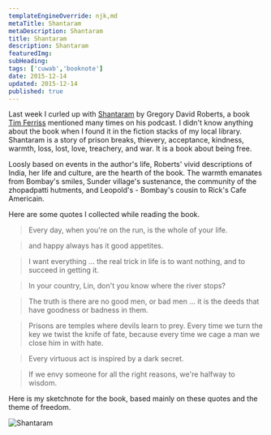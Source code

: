 ```yaml
---
templateEngineOverride: njk,md
metaTitle: Shantaram
metaDescription: Shantaram
title: Shantaram
description: Shantaram
featuredImg: 
subHeading: 
tags: ['cuwab','booknote']
date: 2015-12-14
updated: 2015-12-14
published: true
---
```


<div class="col-start-3 col-end-9">




Last week I curled up with [Shantaram](http://www.amazon.com/gp/product/0312330537?keywords=shantaram&qid=1450147384&ref_=sr_1_1&sr=8-1) by Gregory David Roberts, a book [Tim Ferriss](https://twitter.com/tferriss) mentioned many times on his podcast. I didn't know anything about the book when I found it in the fiction stacks of my local library. Shantaram is a story of prison breaks, thievery, acceptance, kindness, warmth, loss, lost, love, treachery, and war. It is a book about being free.

Loosly based on events in the author's life, Roberts' vivid descriptions of India, her life and culture, are the hearth of the book. The warmth emanates from Bombay's smiles, Sunder village's sustenance, the community of the zhopadpatti hutments, and Leopold's - Bombay's cousin to Rick's Cafe Americain.

Here are some quotes I collected while reading the book.

> Every day, when you're on the run, is the whole of your life.

> and happy always has it good appetites.

> I want everything ... the real trick in life is to want nothing, and to succeed in getting it.

> In your country, Lin, don't you know where the river stops?

> The truth is there are no good men, or bad men ... it is the deeds that have goodness or badness in them.

> Prisons are temples where devils learn to prey. Every time we turn the key we twist the knife of fate, because every time we cage a man we close him in with hate.

> Every virtuous act is inspired by a dark secret.

> If we envy someone for all the right reasons, we're halfway to wisdom.

Here is my sketchnote for the book, based mainly on these quotes and the theme of freedom.

![Shantaram](/img/20151214_shantaram.jpg)
